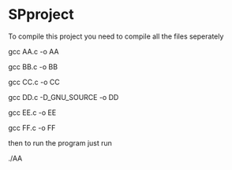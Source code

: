 # SPproject

To compile this project you need to compile all the files seperately

gcc AA.c  -o AA


gcc BB.c  -o BB


gcc CC.c  -o CC


gcc DD.c -D_GNU_SOURCE -o DD


gcc EE.c  -o EE


gcc FF.c  -o FF



then to run the program just run

./AA
